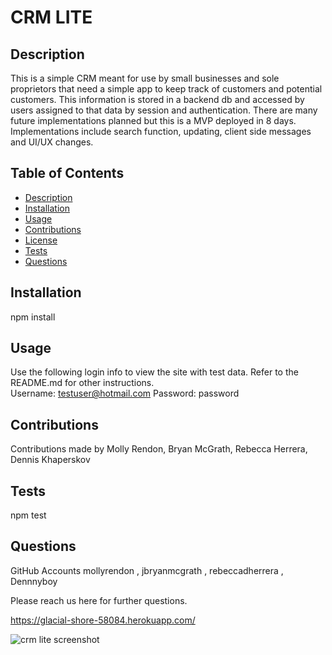 # CRM LITE

## Description

This is a simple CRM meant for use by small businesses and sole proprietors that need a simple app to keep track of customers and potential customers. This information is stored in a backend db and accessed by users assigned to that data by session and authentication. There are many future implementations planned but this is a MVP deployed in 8 days. Implementations include search function, updating, client side messages and UI/UX changes.

## Table of Contents

- [Description](#description)
- [Installation](#installation)
- [Usage](#usage)
- [Contributions](#contributions)
- [License](#license)
- [Tests](#tests)
- [Questions](#questions)

## Installation

npm install

## Usage

Use the following login info to view the site with test data. Refer to the README.md for other instructions.  
Username: testuser@hotmail.com
Password: password

## Contributions

Contributions made by Molly Rendon, Bryan McGrath, Rebecca Herrera, Dennis Khaperskov

## Tests

npm test

## Questions

GitHub Accounts
mollyrendon , jbryanmcgrath , rebeccadherrera , Dennnyboy

Please reach us here for further questions.

https://glacial-shore-58084.herokuapp.com/

![crm lite screenshot](https://user-images.githubusercontent.com/92175961/152648670-74d660a4-cf9c-42f7-afb8-ced94d65f710.PNG)
